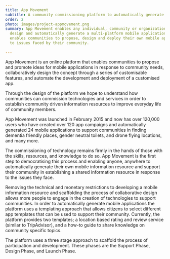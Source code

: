 ```yaml
---
title: App Movement
subtitle: A community commissioning platform to automatically generate mobile apps
order: 2
photo: images/project-appmovement.png
summary: App Movement enables any individual, community or organization to propose,
  design and automatically generate a multi-platform mobile application. The platform
  enables communities to propose, design and deploy their own mobile application solutions
  to issues faced by their community.

---
```

App Movement is an online platform that enables communities to propose and promote ideas for mobile applications in response to community needs, collaboratively design the concept through a series of customisable features, and automate the development and deployment of a customised app.

Through the design of the platform we hope to understand how communities can commission technologies and services in order to establish community driven information resources to improve everyday life of community members.

App Movement was launched in February 2015 and now has over 120,000 users who have created over 120 app campaigns and automatically generated 24 mobile applications to support communities in finding dementia friendly places, gender neutral toilets, and drone flying locations, and many more.

The commissioning of technology remains firmly in the hands of those with the skills, resources, and knowledge to do so. App Movement is the first step to democratising this process and enabling anyone, anywhere to automatically generate their own mobile information resource and support their community in establishing a shared information resource in response to the issues they face.

Removing the technical and monetary restrictions to developing a mobile information resource and scaffolding the process of collaborative design allows more people to engage in the creation of technologies to support communities. In order to automatically generate mobile applications the platform uses a templating approach that allows citizens to select different app templates that can be used to support their community. Currently, the platform provides two templates; a location based rating and review service (similar to TripAdvisor), and a how-to guide to share knowledge on community specific topics.

The platform uses a three stage approach to scaffold the process of participation and development. These phases are the Support Phase, Design Phase, and Launch Phase.